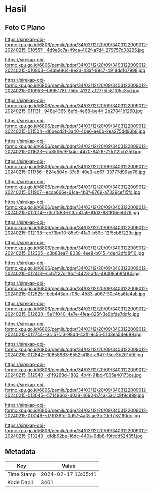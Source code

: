 # Hasil

## Foto C Plano

https://sirekap-obj-formc.kpu.go.id/6806/pemilu/pdpr/34/03/12/20/09/3403122009012-20240215-010557--4d9e6c7a-49ca-402f-a7d4-279757d08295.jpg

https://sirekap-obj-formc.kpu.go.id/6806/pemilu/pdpr/34/03/12/20/09/3403122009012-20240215-010803--54dbe864-8e23-43af-99c7-4918ddf67998.jpg

https://sirekap-obj-formc.kpu.go.id/6806/pemilu/pdpr/34/03/12/20/09/3403122009012-20240215-010953--b665178f-756c-4132-af27-5fc81f05c3cd.jpg

https://sirekap-obj-formc.kpu.go.id/6806/pemilu/pdpr/34/03/12/20/09/3403122009012-20240215-011131--948e4365-6efd-4e68-be44-2b27841b1260.jpg

https://sirekap-obj-formc.kpu.go.id/6806/pemilu/pdpr/34/03/12/20/09/3403122009012-20240215-011504--d6becd3f-3a40-40e6-ae0b-2ea275dd93b8.jpg

https://sirekap-obj-formc.kpu.go.id/6806/pemilu/pdpr/34/03/12/20/09/3403122009012-20240215-011623--ab85f9c9-1a4c-4470-8426-22fd12fcb250.jpg

https://sirekap-obj-formc.kpu.go.id/6806/pemilu/pdpr/34/03/12/20/09/3403122009012-20240215-011756--824e804c-37c8-40e3-ab67-33777d99ad78.jpg

https://sirekap-obj-formc.kpu.go.id/6806/pemilu/pdpr/34/03/12/20/09/3403122009012-20240215-011907--ecca666e-61ca-4b3f-8769-a7329cef15fd.jpg

https://sirekap-obj-formc.kpu.go.id/6806/pemilu/pdpr/34/03/12/20/09/3403122009012-20240215-012014--73c1f883-613a-4159-91d3-881816eeb179.jpg

https://sirekap-obj-formc.kpu.go.id/6806/pemilu/pdpr/34/03/12/20/09/3403122009012-20240215-012138--cc73bd10-85e9-41a3-b59e-12f5cb8f229e.jpg

https://sirekap-obj-formc.kpu.go.id/6806/pemilu/pdpr/34/03/12/20/09/3403122009012-20240215-012305--c3b83ea7-8038-4ee8-b015-4de42dfd8f10.jpg

https://sirekap-obj-formc.kpu.go.id/6806/pemilu/pdpr/34/03/12/20/09/3403122009012-20240215-012413--ccb7f37d-f6cf-4423-affc-49408ab8f484.jpg

https://sirekap-obj-formc.kpu.go.id/6806/pemilu/pdpr/34/03/12/20/09/3403122009012-20240215-012525--bcb443ab-f08e-4583-a067-30c4ba6fa4ab.jpg

https://sirekap-obj-formc.kpu.go.id/6806/pemilu/pdpr/34/03/12/20/09/3403122009012-20240215-012638--5e11f040-4e7e-4fea-825f-3e9bfde7ddfc.jpg

https://sirekap-obj-formc.kpu.go.id/6806/pemilu/pdpr/34/03/12/20/09/3403122009012-20240215-012744--3c157c13-98dd-43ff-9c55-5143ea54e689.jpg

https://sirekap-obj-formc.kpu.go.id/6806/pemilu/pdpr/34/03/12/20/09/3403122009012-20240215-012842--10858963-6552-418c-a847-15cc3b201b9f.jpg

https://sirekap-obj-formc.kpu.go.id/6806/pemilu/pdpr/34/03/12/20/09/3403122009012-20240215-012940--d1f9268d-1882-4b4f-91bc-f005a40173ce.jpg

https://sirekap-obj-formc.kpu.go.id/6806/pemilu/pdpr/34/03/12/20/09/3403122009012-20240215-013045--57148662-d0a9-4692-b74a-5ac1c9f9c899.jpg

https://sirekap-obj-formc.kpu.go.id/6806/pemilu/pdpr/34/03/12/20/09/3403122009012-20240215-013146--d71039fd-0d97-4af8-ae3b-2fef7e8190dc.jpg

https://sirekap-obj-formc.kpu.go.id/6806/pemilu/pdpr/34/03/12/20/09/3403122009012-20240215-013243--dfdb62be-16dc-440a-9db8-f9fcdd52435f.jpg


## Metadata

| Key        | Value               |
| ---------- | ------------------- |
| Time Stamp | 2024-02-17 13:05:41 |
| Kode Dapil | 3401                |



